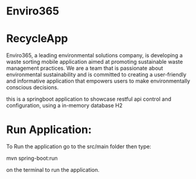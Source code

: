 # Enviro365
# RecycleApp

Enviro365, a leading environmental solutions company, is developing a waste sorting
mobile application aimed at promoting sustainable waste management practices. We are a team that is
passionate about environmental sustainability and is
committed to creating a user-friendly and informative application that empowers users to
make environmentally conscious decisions.

this is a springboot application to showcase restful api control and configuration, using a in-memory database H2 

# Run Application:

To Run the application go to the src/main folder then type:

mvn spring-boot:run

on the terminal to run the application.
